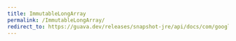 ```yaml
---
title: ImmutableLongArray
permalink: /ImmutableLongArray/
redirect_to: https://guava.dev/releases/snapshot-jre/api/docs/com/google/common/primitives/ImmutableLongArray.html
---
```

